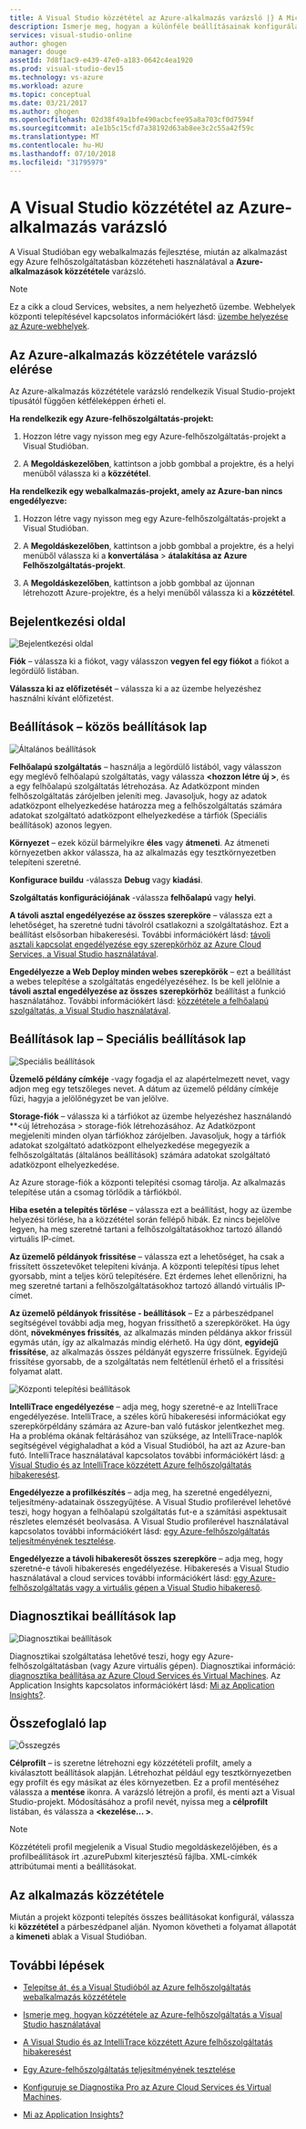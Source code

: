 ```yaml
---
title: A Visual Studio közzététel az Azure-alkalmazás varázsló |} A Microsoft Docs
description: Ismerje meg, hogyan a különféle beállításainak konfigurálása a Visual Studio Azure alkalmazás közzététele varázsló
services: visual-studio-online
author: ghogen
manager: douge
assetId: 7d8f1ac9-e439-47e0-a183-0642c4ea1920
ms.prod: visual-studio-dev15
ms.technology: vs-azure
ms.workload: azure
ms.topic: conceptual
ms.date: 03/21/2017
ms.author: ghogen
ms.openlocfilehash: 02d38f49a1bfe490acbcfee95a8a703cf0d7594f
ms.sourcegitcommit: a1e1b5c15cfd7a38192d63ab8ee3c2c55a42f59c
ms.translationtype: MT
ms.contentlocale: hu-HU
ms.lasthandoff: 07/10/2018
ms.locfileid: "31795979"
---
```

# <a name="using-the-visual-studio-publish-azure-application-wizard"></a>A Visual Studio közzététel az Azure-alkalmazás varázsló

A Visual Studióban egy webalkalmazás fejlesztése, miután az alkalmazást egy Azure felhőszolgáltatásban közzéteheti használatával a **Azure-alkalmazások közzététele** varázsló.

> [!Note]
> Ez a cikk a cloud Services, websites, a nem helyezhető üzembe. Webhelyek központi telepítésével kapcsolatos információkért lásd: [üzembe helyezése az Azure-webhelyek](https://social.msdn.microsoft.com/Search/windowsazure?query=How%20to%20Deploy%20an%20Azure%20Web%20Site&Refinement=138&ac=4#refinementChanges=117&pageNumber=1&showMore=false).

## <a name="accessing-the-publish-azure-application-wizard"></a>Az Azure-alkalmazás közzététele varázsló elérése

Az Azure-alkalmazás közzététele varázsló rendelkezik Visual Studio-projekt típusától függően kétféleképpen érheti el.

**Ha rendelkezik egy Azure-felhőszolgáltatás-projekt:**

1. Hozzon létre vagy nyisson meg egy Azure-felhőszolgáltatás-projekt a Visual Studióban.

1. A **Megoldáskezelőben**, kattintson a jobb gombbal a projektre, és a helyi menüből válassza ki a **közzététel**.

**Ha rendelkezik egy webalkalmazás-projekt, amely az Azure-ban nincs engedélyezve:**

1. Hozzon létre vagy nyisson meg egy Azure-felhőszolgáltatás-projekt a Visual Studióban.

1. A **Megoldáskezelőben**, kattintson a jobb gombbal a projektre, és a helyi menüből válassza ki a **konvertálása** > **átalakítása az Azure Felhőszolgáltatás-projekt**. 

1. A **Megoldáskezelőben**, kattintson a jobb gombbal az újonnan létrehozott Azure-projektre, és a helyi menüből válassza ki a **közzététel**.

## <a name="sign-in-page"></a>Bejelentkezési oldal

![Bejelentkezési oldal](./media/vs-azure-tools-publish-azure-application-wizard/sign-in.png)

**Fiók** – válassza ki a fiókot, vagy válasszon **vegyen fel egy fiókot** a fiókot a legördülő listában.

**Válassza ki az előfizetését** – válassza ki a az üzembe helyezéshez használni kívánt előfizetést.

## <a name="settings-page---common-settings-tab"></a>Beállítások – közös beállítások lap

![Általános beállítások](./media/vs-azure-tools-publish-azure-application-wizard/settings-common-settings.png)

**Felhőalapú szolgáltatás** – használja a legördülő listából, vagy válasszon egy meglévő felhőalapú szolgáltatás, vagy válassza  **&lt;hozzon létre új >**, és a egy felhőalapú szolgáltatás létrehozása. Az Adatközpont minden felhőszolgáltatás zárójelben jeleníti meg. Javasoljuk, hogy az adatok adatközpont elhelyezkedése határozza meg a felhőszolgáltatás számára adatokat szolgáltató adatközpont elhelyezkedése a tárfiók (Speciális beállítások) azonos legyen.

**Környezet** – ezek közül bármelyikre **éles** vagy **átmeneti**. Az átmeneti környezetben akkor válassza, ha az alkalmazás egy tesztkörnyezetben telepíteni szeretné. 

**Konfigurace buildu** -válassza **Debug** vagy **kiadási**.

**Szolgáltatás konfigurációjának** -válassza **felhőalapú** vagy **helyi**.

**A távoli asztal engedélyezése az összes szerepköre** – válassza ezt a lehetőséget, ha szeretné tudni távolról csatlakozni a szolgáltatáshoz. Ezt a beállítást elsősorban hibakeresési. További információkért lásd: [távoli asztali kapcsolat engedélyezése egy szerepkörhöz az Azure Cloud Services, a Visual Studio használatával](cloud-services/cloud-services-role-enable-remote-desktop-visual-studio.md).

**Engedélyezze a Web Deploy minden webes szerepkörök** – ezt a beállítást a webes telepítése a szolgáltatás engedélyezéséhez. Is be kell jelölnie a **távoli asztal engedélyezése az összes szerepkörhöz** beállítást a funkció használatához. További információkért lásd: [közzététele a felhőalapú szolgáltatás, a Visual Studio használatával](vs-azure-tools-publishing-a-cloud-service.md).

## <a name="settings-page---advanced-settings-tab"></a>Beállítások lap – Speciális beállítások lap

![Speciális beállítások](./media/vs-azure-tools-publish-azure-application-wizard/settings-advanced-settings.png)

**Üzemelő példány címkéje** -vagy fogadja el az alapértelmezett nevet, vagy adjon meg egy tetszőleges nevet. A dátum az üzemelő példány címkéje fűzi, hagyja a jelölőnégyzet be van jelölve. 

**Storage-fiók** – válassza ki a tárfiókot az üzembe helyezéshez használandó **&lt;új létrehozása > storage-fiók létrehozásához. Az Adatközpont megjeleníti minden olyan tárfiókhoz zárójelben. Javasoljuk, hogy a tárfiók adatokat szolgáltató adatközpont elhelyezkedése megegyezik a felhőszolgáltatás (általános beállítások) számára adatokat szolgáltató adatközpont elhelyezkedése.

Az Azure storage-fiók a központi telepítési csomag tárolja. Az alkalmazás telepítése után a csomag törlődik a tárfiókból.

**Hiba esetén a telepítés törlése** – válassza ezt a beállítást, hogy az üzembe helyezési törlése, ha a közzététel során fellépő hibák. Ez nincs bejelölve legyen, ha meg szeretné tartani a felhőszolgáltatásokhoz tartozó állandó virtuális IP-címet.

**Az üzemelő példányok frissítése** – válassza ezt a lehetőséget, ha csak a frissített összetevőket telepíteni kívánja. A központi telepítési típus lehet gyorsabb, mint a teljes körű telepítésére. Ezt érdemes lehet ellenőrizni, ha meg szeretné tartani a felhőszolgáltatásokhoz tartozó állandó virtuális IP-címet. 

**Az üzemelő példányok frissítése - beállítások** – Ez a párbeszédpanel segítségével további adja meg, hogyan frissíthető a szerepköröket. Ha úgy dönt, **növekményes frissítés**, az alkalmazás minden példánya akkor frissül egymás után, így az alkalmazás mindig elérhető. Ha úgy dönt, **egyidejű frissítése**, az alkalmazás összes példányát egyszerre frissülnek. Egyidejű frissítése gyorsabb, de a szolgáltatás nem feltétlenül érhető el a frissítési folyamat alatt.

![Központi telepítési beállítások](./media/vs-azure-tools-publish-azure-application-wizard/deployment-settings.png)

**IntelliTrace engedélyezése** – adja meg, hogy szeretné-e az IntelliTrace engedélyezése. IntelliTrace, a széles körű hibakeresési információkat egy szerepkörpéldány számára az Azure-ban való futáskor jelentkezhet meg. Ha a probléma okának feltárásához van szüksége, az IntelliTrace-naplók segítségével végighaladhat a kód a Visual Studióból, ha azt az Azure-ban futó. IntelliTrace használatával kapcsolatos további információkért lásd: [a Visual Studio és az IntelliTrace közzétett Azure felhőszolgáltatás hibakeresést](./vs-azure-tools-intellitrace-debug-published-cloud-services.md).

**Engedélyezze a profilkészítés** – adja meg, ha szeretné engedélyezni, teljesítmény-adatainak összegyűjtése. A Visual Studio profilerével lehetővé teszi, hogy hogyan a felhőalapú szolgáltatás fut-e a számítási aspektusait részletes elemzését beolvasása. A Visual Studio profilerével használatával kapcsolatos további információkért lásd: [egy Azure-felhőszolgáltatás teljesítményének tesztelése](./vs-azure-tools-performance-profiling-cloud-services.md).

**Engedélyezze a távoli hibakeresőt összes szerepköre** – adja meg, hogy szeretné-e távoli hibakeresés engedélyezése. Hibakeresés a Visual Studio használatával a cloud services további információkért lásd: [egy Azure-felhőszolgáltatás vagy a virtuális gépen a Visual Studio hibakereső](./vs-azure-tools-debug-cloud-services-virtual-machines.md).

## <a name="diagnostics-settings-page"></a>Diagnosztikai beállítások lap

![Diagnosztikai beállítások](./media/vs-azure-tools-publish-azure-application-wizard/diagnostic-settings.png)

Diagnosztikai szolgáltatása lehetővé teszi, hogy egy Azure-felhőszolgáltatásban (vagy Azure virtuális gépen). Diagnosztikai információ: [diagnosztika beállítása az Azure Cloud Services és Virtual Machines](./vs-azure-tools-diagnostics-for-cloud-services-and-virtual-machines.md). Az Application Insights kapcsolatos információkért lásd: [Mi az Application Insights?](./application-insights/app-insights-overview.md).

## <a name="summary-page"></a>Összefoglaló lap

![Összegzés](./media/vs-azure-tools-publish-azure-application-wizard/summary.png)

**Célprofilt** – is szeretne létrehozni egy közzétételi profilt, amely a kiválasztott beállítások alapján. Létrehozhat például egy tesztkörnyezetben egy profilt és egy másikat az éles környezetben. Ez a profil mentéséhez válassza a **mentése** ikonra. A varázsló létrejön a profil, és menti azt a Visual Studio-projekt. Módosításához a profil nevét, nyissa meg a **célprofilt** listában, és válassza a  **&lt;kezelése... &gt;**.

   > [!Note]
   > Közzétételi profil megjelenik a Visual Studio megoldáskezelőjében, és a profilbeállítások írt .azurePubxml kiterjesztésű fájlba. XML-címkék attribútumai menti a beállításokat.

## <a name="publishing-your-application"></a>Az alkalmazás közzététele

Miután a projekt központi telepítés összes beállításokat konfigurál, válassza ki **közzététel** a párbeszédpanel alján. Nyomon követheti a folyamat állapotát a **kimeneti** ablak a Visual Studióban.

## <a name="next-steps"></a>További lépések

- [Telepítse át, és a Visual Studióból az Azure felhőszolgáltatás webalkalmazás közzététele](./vs-azure-tools-migrate-publish-web-app-to-cloud-service.md)

- [Ismerje meg, hogyan közzététele az Azure-felhőszolgáltatás a Visual Studio használatával](./vs-azure-tools-publishing-a-cloud-service.md)

- [A Visual Studio és az IntelliTrace közzétett Azure felhőszolgáltatás hibakeresést](./vs-azure-tools-intellitrace-debug-published-cloud-services.md)

- [Egy Azure-felhőszolgáltatás teljesítményének tesztelése](./vs-azure-tools-performance-profiling-cloud-services.md)

- [Konfiguruje se Diagnostika Pro az Azure Cloud Services és Virtual Machines](./vs-azure-tools-diagnostics-for-cloud-services-and-virtual-machines.md).

- [Mi az Application Insights?](./application-insights/app-insights-overview.md)